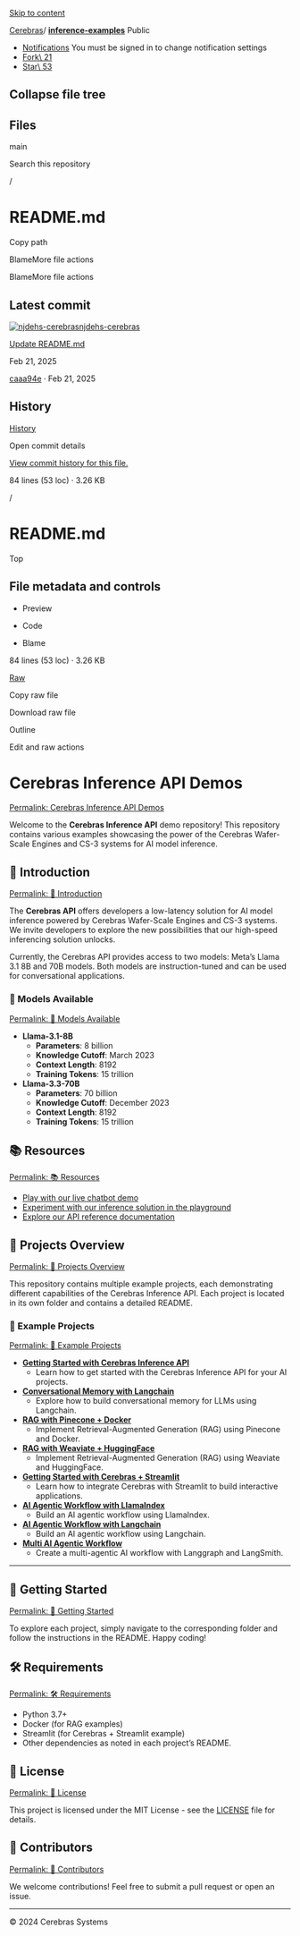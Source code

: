[Skip to content](https://github.com/Cerebras/inference-examples/blob/main/README.md#start-of-content)

[Cerebras](https://github.com/Cerebras)/ **[inference-examples](https://github.com/Cerebras/inference-examples)** Public

- [Notifications](https://github.com/login?return_to=%2FCerebras%2Finference-examples) You must be signed in to change notification settings
- [Fork\\
21](https://github.com/login?return_to=%2FCerebras%2Finference-examples)
- [Star\\
53](https://github.com/login?return_to=%2FCerebras%2Finference-examples)


## Collapse file tree

## Files

main

Search this repository

/

# README.md

Copy path

BlameMore file actions

BlameMore file actions

## Latest commit

[![njdehs-cerebras](https://avatars.githubusercontent.com/u/174322373?v=4&size=40)](https://github.com/njdehs-cerebras)[njdehs-cerebras](https://github.com/Cerebras/inference-examples/commits?author=njdehs-cerebras)

[Update README.md](https://github.com/Cerebras/inference-examples/commit/caaa94e915c1240141d6aa2732dd8b6d8d307572)

Feb 21, 2025

[caaa94e](https://github.com/Cerebras/inference-examples/commit/caaa94e915c1240141d6aa2732dd8b6d8d307572) · Feb 21, 2025

## History

[History](https://github.com/Cerebras/inference-examples/commits/main/README.md)

Open commit details

[View commit history for this file.](https://github.com/Cerebras/inference-examples/commits/main/README.md)

84 lines (53 loc) · 3.26 KB

/

# README.md

Top

## File metadata and controls

- Preview

- Code

- Blame


84 lines (53 loc) · 3.26 KB

[Raw](https://github.com/Cerebras/inference-examples/raw/refs/heads/main/README.md)

Copy raw file

Download raw file

Outline

Edit and raw actions

# Cerebras Inference API Demos

[Permalink: Cerebras Inference API Demos](https://github.com/Cerebras/inference-examples/blob/main/README.md#cerebras-inference-api-demos)

Welcome to the **Cerebras Inference API** demo repository! This repository contains various examples showcasing the power of the Cerebras Wafer-Scale Engines and CS-3 systems for AI model inference.

## 🚀 Introduction

[Permalink: 🚀 Introduction](https://github.com/Cerebras/inference-examples/blob/main/README.md#-introduction)

The **Cerebras API** offers developers a low-latency solution for AI model inference powered by Cerebras Wafer-Scale Engines and CS-3 systems. We invite developers to explore the new possibilities that our high-speed inferencing solution unlocks.

Currently, the Cerebras API provides access to two models: Meta’s Llama 3.1 8B and 70B models. Both models are instruction-tuned and can be used for conversational applications.

### 🧠 Models Available

[Permalink: 🧠 Models Available](https://github.com/Cerebras/inference-examples/blob/main/README.md#-models-available)

- **Llama-3.1-8B**
  - **Parameters**: 8 billion
  - **Knowledge Cutoff**: March 2023
  - **Context Length**: 8192
  - **Training Tokens**: 15 trillion
- **Llama-3.3-70B**
  - **Parameters**: 70 billion
  - **Knowledge Cutoff**: December 2023
  - **Context Length**: 8192
  - **Training Tokens**: 15 trillion

## 📚 Resources

[Permalink: 📚 Resources](https://github.com/Cerebras/inference-examples/blob/main/README.md#-resources)

- [Play with our live chatbot demo](https://inference.cerebras.ai/)
- [Experiment with our inference solution in the playground](https://cloud.cerebras.ai/)
- [Explore our API reference documentation](https://inference-docs.cerebras.ai/api-reference/chat-completions)

## 📁 Projects Overview

[Permalink: 📁 Projects Overview](https://github.com/Cerebras/inference-examples/blob/main/README.md#-projects-overview)

This repository contains multiple example projects, each demonstrating different capabilities of the Cerebras Inference API. Each project is located in its own folder and contains a detailed README.

### 🔗 Example Projects

[Permalink: 🔗 Example Projects](https://github.com/Cerebras/inference-examples/blob/main/README.md#-example-projects)

- **[Getting Started with Cerebras Inference API](https://github.com/Cerebras/inference-examples/blob/main/getting-started/README.md)**
  - Learn how to get started with the Cerebras Inference API for your AI projects.
- **[Conversational Memory with Langchain](https://github.com/Cerebras/inference-examples/blob/main/conversational-memory-langchain/README.md)**
  - Explore how to build conversational memory for LLMs using Langchain.
- **[RAG with Pinecone + Docker](https://github.com/Cerebras/inference-examples/blob/main/rag-pinecone-docker/README.md)**
  - Implement Retrieval-Augmented Generation (RAG) using Pinecone and Docker.
- **[RAG with Weaviate + HuggingFace](https://github.com/Cerebras/inference-examples/blob/main/rag-weaviate-huggingface/README.md)**
  - Implement Retrieval-Augmented Generation (RAG) using Weaviate and HuggingFace.
- **[Getting Started with Cerebras + Streamlit](https://github.com/Cerebras/inference-examples/blob/main/cerebras-streamlit/README.md)**
  - Learn how to integrate Cerebras with Streamlit to build interactive applications.
- **[AI Agentic Workflow with LlamaIndex](https://github.com/Cerebras/inference-examples/blob/main/ai-workflow-llamaindex/README.md)**
  - Build an AI agentic workflow using LlamaIndex.
- **[AI Agentic Workflow with Langchain](https://github.com/Cerebras/inference-examples/blob/main/ai-workflow-langchain/README.md)**
  - Build an AI agentic workflow using Langchain.
- **[Multi AI Agentic Workflow](https://github.com/Cerebras/inference-examples/blob/main/multi-ai-workflow/README.md)**
  - Create a multi-agentic AI workflow with Langgraph and LangSmith.

* * *

## 🌟 Getting Started

[Permalink: 🌟 Getting Started](https://github.com/Cerebras/inference-examples/blob/main/README.md#-getting-started)

To explore each project, simply navigate to the corresponding folder and follow the instructions in the README. Happy coding!

## 🛠️ Requirements

[Permalink: 🛠️ Requirements](https://github.com/Cerebras/inference-examples/blob/main/README.md#%EF%B8%8F-requirements)

- Python 3.7+
- Docker (for RAG examples)
- Streamlit (for Cerebras + Streamlit example)
- Other dependencies as noted in each project’s README.

## 📝 License

[Permalink: 📝 License](https://github.com/Cerebras/inference-examples/blob/main/README.md#-license)

This project is licensed under the MIT License - see the [LICENSE](https://github.com/Cerebras/inference-examples/blob/main/LICENSE) file for details.

## 👥 Contributors

[Permalink: 👥 Contributors](https://github.com/Cerebras/inference-examples/blob/main/README.md#-contributors)

We welcome contributions! Feel free to submit a pull request or open an issue.

* * *

© 2024 Cerebras Systems